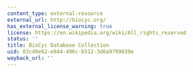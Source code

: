 ```yaml
---
content_type: external-resource
external_url: http://biocyc.org/
has_external_license_warning: true
license: https://en.wikipedia.org/wiki/All_rights_reserved
status: ''
title: BioCyc Database Collection
uid: 03cd8e62-e844-496c-b512-3d6a9799039e
wayback_url: ''
---
```

